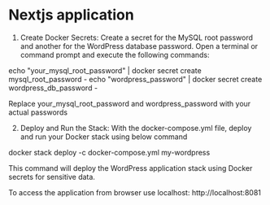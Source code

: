 # Nextjs application

1. Create Docker Secrets:
Create a secret for the MySQL root password and another for the WordPress database password. Open a terminal or command prompt and execute the following commands:

echo "your_mysql_root_password" | docker secret create mysql_root_password -
echo "wordpress_password" | docker secret create wordpress_db_password -

Replace your_mysql_root_password and wordpress_password with your actual passwords

2. Deploy and Run the Stack:
With the docker-compose.yml file, deploy and run your Docker stack using below command

docker stack deploy -c docker-compose.yml my-wordpress

This command will deploy the WordPress application stack using Docker secrets for sensitive data.


To access the application from browser use localhost: http://localhost:8081

